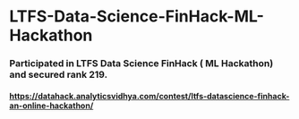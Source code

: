 # LTFS-Data-Science-FinHack-ML-Hackathon
### Participated in LTFS Data Science FinHack ( ML Hackathon) and secured rank 219.
#### https://datahack.analyticsvidhya.com/contest/ltfs-datascience-finhack-an-online-hackathon/
